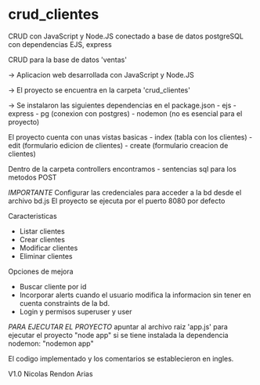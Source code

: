 # crud_clientes
CRUD con JavaScript y Node.JS conectado a base de datos postgreSQL con dependencias EJS, express

CRUD para la base de datos 'ventas'

-> Aplicacion web desarrollada con JavaScript y Node.JS

-> El proyecto se encuentra en la carpeta 'crud_clientes'

-> Se instalaron las siguientes dependencias en el package.json
	- ejs
	- express
	- pg (conexion con postgres)
	- nodemon (no es esencial para el proyecto)

El proyecto cuenta con unas vistas basicas
	- index (tabla con los clientes)
	- edit (formulario edicion de clientes)
	- create (formulario creacion de clientes)

Dentro de la carpeta controllers encontramos
	- sentencias sql para los metodos POST

*IMPORTANTE*
Configurar las credenciales para acceder a la bd desde el archivo bd.js
El proyecto se ejecuta por el puerto 8080 por defecto

Caracteristicas
- Listar clientes
- Crear clientes
- Modificar clientes
- Eliminar clientes

Opciones de mejora
- Buscar cliente por id
- Incorporar alerts cuando el usuario modifica la informacion sin tener en cuenta
constraints de la bd.
- Login y permisos superuser y user

*PARA EJECUTAR EL PROYECTO*
apuntar al archivo raiz 'app.js' para ejecutar el proyecto
"node app"
si se tiene instalada la dependencia nodemon:
"nodemon app"

El codigo implementado y los comentarios se establecieron en ingles.

V1.0
Nicolas Rendon Arias

